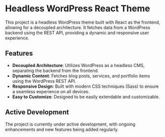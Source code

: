 # Headless WordPress React Theme

This project is a headless WordPress theme built with React as the frontend, allowing for a decoupled architecture. It fetches data from a WordPress backend using the REST API, providing a dynamic and responsive user experience.

## Features

- **Decoupled Architecture**: Utilizes WordPress as a headless CMS, separating the backend from the frontend.
- **Dynamic Content**: Fetches blog posts, services, and portfolio items using the WordPress REST API.
- **Responsive Design**: Built with modern CSS techniques (Sass) to ensure a seamless experience on all devices.
- **Easy to Customize**: Designed to be easily extendable and customizable.

## Active Development

The project is currently under active development, with ongoing enhancements and new features being added regularly.
